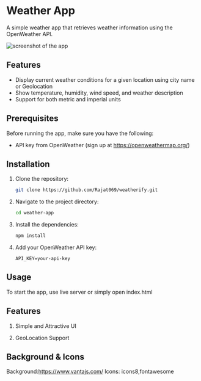 # Weather App

A simple weather app that retrieves weather information using the OpenWeather API.

![screenshot of the app]("https://github.com/Rajat069/Weatherify/blob/main/Resources/ui_screenshot.png","UI")

## Features

- Display current weather conditions for a given location using city name or Geolocation
- Show temperature, humidity, wind speed, and weather description
- Support for both metric and imperial units

## Prerequisites

Before running the app, make sure you have the following:

- API key from OpenWeather (sign up at https://openweathermap.org/)

## Installation

1. Clone the repository:

   ```bash
   git clone https://github.com/Rajat069/weatherify.git
   ```

2. Navigate to the project directory:

   ```bash
   cd weather-app
   ```

3. Install the dependencies:

   ```bash
   npm install
   ```

4. Add your OpenWeather API key:

   ```
   API_KEY=your-api-key
   ```

## Usage

To start the app, use live server or simply open index.html

## Features

1. Simple and Attractive UI

2. GeoLocation Support

## Background & Icons

Background:https://www.vantajs.com/
Icons: icons8,fontawesome
